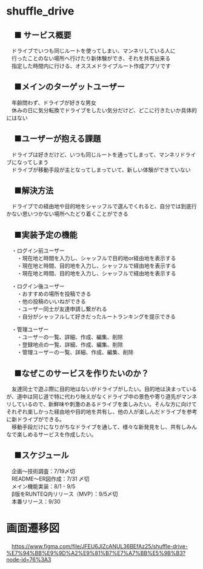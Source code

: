 # shuffle_drive

## 　■ サービス概要
　ドライブでいつも同じルートを使ってしまい、マンネリしている人に  
　行ったことのない場所へ行けたり新体験ができ、それを共有出来る  
　指定した時間内に行ける、オススメドライブルート作成アプリです  

## 　■メインのターゲットユーザー
　年齢問わず、ドライブが好きな男女  
　休みの日に気分転換でドライブをしたい気分だけど、どこに行きたいか具体的にはない
## 　■ユーザーが抱える課題
　ドライブは好きだけど、いつも同じルートを通ってしまって、マンネリドライブになってしまう  
　ドライブが移動手段が主となってしまっていて、新しい体験ができていない

## 　■解決方法
　ドライブでの経由地や目的地をシャッフルで選んでくれると、自分では到底行かない思いつかない場所へたどり着くことができる

## 　■実装予定の機能
　・ログイン前ユーザー  
　　・現在地と時間を入力し、シャッフルで目的地or経由地を表示する  
　　・現在地と時間、目的地を入力し、シャッフルで経由地を表示する  
　　・現在地と時間、目的地を入力し、シャッフルで経由地を表示する

　・ログイン後ユーザー  
　　・おすすめの場所を投稿できる  
　　・他の投稿のいいねができる  
　　・ユーザー同士が友達申請し繋がれる  
　　・自分がシャッフルして好きだったルートランキングを提示できる

　・管理ユーザー  
　　・ユーザーの一覧、詳細、作成、編集、削除  
　　・登録地点の一覧、詳細、作成、編集、削除  
　　・管理ユーザーの一覧、詳細、作成、編集、削除

## 　■なぜこのサービスを作りたいのか？
　友達同士で遊ぶ際に目的地はないがドライブがしたい。目的地は決まっているが、道中は同じ道で特に代わり映えがなくドライブ中の景色や寄り道先がマンネリしているので、新鮮味や刺激のあるドライブを楽しみたい。そんな方に向けてそれぞれ楽しかった経由地や目的地を共有し、他の人が楽しんだドライブを参考に新ドライブができる。  
　移動手段だけになりがちなドライブを通して、様々な新発見をし、共有しみんなで楽しめるサービスを作成したい。

## 　■スケジュール
　企画〜技術調査：7/19〆切  
　README〜ER図作成：7/31 〆切  
　メイン機能実装：8/1 - 9/5  
　β版をRUNTEQ内リリース（MVP）：9/5〆切  
　本番リリース：9/30

# 画面遷移図
　https://www.figma.com/file/JFEU6JIZcANUL36BEfAz25/shuffle-drive-%E7%94%BB%E9%9D%A2%E9%81%B7%E7%A7%BB%E5%9B%B3?node-id=76%3A3
